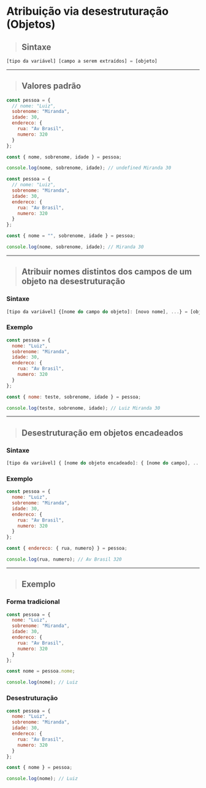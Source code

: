 # Atribuição via desestruturação (Objetos)

> ## Sintaxe

```js
[tipo da variável] [campo a serem extraídos] = [objeto]
```

---

> ## Valores padrão

```js
const pessoa = {
  // nome: "Luiz",
  sobrenome: "Miranda",
  idade: 30,
  endereco: {
    rua: "Av Brasil",
    numero: 320
  }
};

const { nome, sobrenome, idade } = pessoa;

console.log(nome, sobrenome, idade); // undefined Miranda 30
```

```js
const pessoa = {
  // nome: "Luiz",
  sobrenome: "Miranda",
  idade: 30,
  endereco: {
    rua: "Av Brasil",
    numero: 320
  }
};

const { nome = "", sobrenome, idade } = pessoa;

console.log(nome, sobrenome, idade); // Miranda 30
```

---

> ## Atribuir nomes distintos dos campos de um objeto na desestruturação

### Sintaxe

```js
[tipo da variável] {[nome do campo do objeto]: [novo nome], ...} = [objeto]
```

### Exemplo

```js
const pessoa = {
  nome: "Luiz",
  sobrenome: "Miranda",
  idade: 30,
  endereco: {
    rua: "Av Brasil",
    numero: 320
  }
};

const { nome: teste, sobrenome, idade } = pessoa;

console.log(teste, sobrenome, idade); // Luiz Miranda 30
```

---

> ## Desestruturação em objetos encadeados

### Sintaxe

```js
[tipo da variável] { [nome do objeto encadeado]: { [nome do campo], ... }} = [objeto]
```

### Exemplo

```js
const pessoa = {
  nome: "Luiz",
  sobrenome: "Miranda",
  idade: 30,
  endereco: {
    rua: "Av Brasil",
    numero: 320
  }
};

const { endereco: { rua, numero} } = pessoa;

console.log(rua, numero); // Av Brasil 320
```

---

> ## Exemplo

### Forma tradicional

```js
const pessoa = {
  nome: "Luiz",
  sobrenome: "Miranda",
  idade: 30,
  endereco: {
    rua: "Av Brasil",
    numero: 320
  }
};

const nome = pessoa.nome;

console.log(nome); // Luiz
```

### Desestruturação

```js
const pessoa = {
  nome: "Luiz",
  sobrenome: "Miranda",
  idade: 30,
  endereco: {
    rua: "Av Brasil",
    numero: 320
  }
};

const { nome } = pessoa;

console.log(nome); // Luiz
```